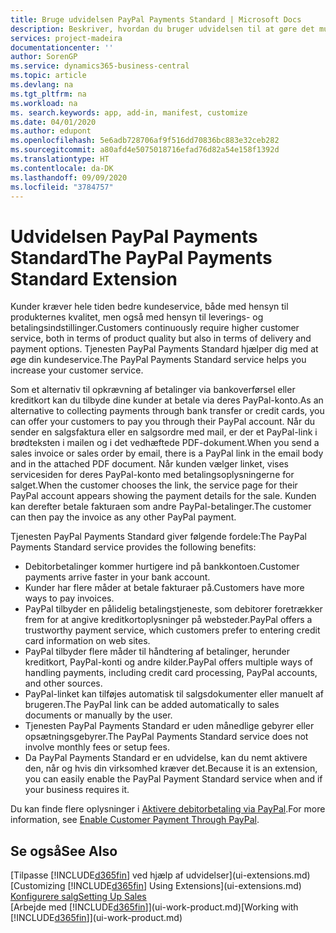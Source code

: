 ```yaml
---
title: Bruge udvidelsen PayPal Payments Standard | Microsoft Docs
description: Beskriver, hvordan du bruger udvidelsen til at gøre det muligt for kunder at foretage betalinger med PayPal.
services: project-madeira
documentationcenter: ''
author: SorenGP
ms.service: dynamics365-business-central
ms.topic: article
ms.devlang: na
ms.tgt_pltfrm: na
ms.workload: na
ms. search.keywords: app, add-in, manifest, customize
ms.date: 04/01/2020
ms.author: edupont
ms.openlocfilehash: 5e6adb728706af9f516dd70836bc883e32ceb282
ms.sourcegitcommit: a80afd4e5075018716efad76d82a54e158f1392d
ms.translationtype: HT
ms.contentlocale: da-DK
ms.lasthandoff: 09/09/2020
ms.locfileid: "3784757"
---
```

# <a name="the-paypal-payments-standard-extension"></a><span data-ttu-id="9205e-103">Udvidelsen PayPal Payments Standard</span><span class="sxs-lookup"><span data-stu-id="9205e-103">The PayPal Payments Standard Extension</span></span>
<span data-ttu-id="9205e-104">Kunder kræver hele tiden bedre kundeservice, både med hensyn til produkternes kvalitet, men også med hensyn til leverings- og betalingsindstillinger.</span><span class="sxs-lookup"><span data-stu-id="9205e-104">Customers continuously require higher customer service, both in terms of product quality but also in terms of delivery and payment options.</span></span> <span data-ttu-id="9205e-105">Tjenesten PayPal Payments Standard hjælper dig med at øge din kundeservice.</span><span class="sxs-lookup"><span data-stu-id="9205e-105">The PayPal Payments Standard service helps you increase your customer service.</span></span>

<span data-ttu-id="9205e-106">Som et alternativ til opkrævning af betalinger via bankoverførsel eller kreditkort kan du tilbyde dine kunder at betale via deres PayPal-konto.</span><span class="sxs-lookup"><span data-stu-id="9205e-106">As an alternative to collecting payments through bank transfer or credit cards, you can offer your customers to pay you through their PayPal account.</span></span> <span data-ttu-id="9205e-107">Når du sender en salgsfaktura eller en salgsordre med mail, er der et PayPal-link i brødteksten i mailen og i det vedhæftede PDF-dokument.</span><span class="sxs-lookup"><span data-stu-id="9205e-107">When you send a sales invoice or sales order by email, there is a PayPal link in the email body and in the attached PDF document.</span></span> <span data-ttu-id="9205e-108">Når kunden vælger linket, vises servicesiden for deres PayPal-konto med betalingsoplysningerne for salget.</span><span class="sxs-lookup"><span data-stu-id="9205e-108">When the customer chooses the link, the service page for their PayPal account appears showing the payment details for the sale.</span></span> <span data-ttu-id="9205e-109">Kunden kan derefter betale fakturaen som andre PayPal-betalinger.</span><span class="sxs-lookup"><span data-stu-id="9205e-109">The customer can then pay the invoice as any other PayPal payment.</span></span>

<span data-ttu-id="9205e-110">Tjenesten PayPal Payments Standard giver følgende fordele:</span><span class="sxs-lookup"><span data-stu-id="9205e-110">The PayPal Payments Standard service provides the following benefits:</span></span>

* <span data-ttu-id="9205e-111">Debitorbetalinger kommer hurtigere ind på bankkontoen.</span><span class="sxs-lookup"><span data-stu-id="9205e-111">Customer payments arrive faster in your bank account.</span></span>
* <span data-ttu-id="9205e-112">Kunder har flere måder at betale fakturaer på.</span><span class="sxs-lookup"><span data-stu-id="9205e-112">Customers have more ways to pay invoices.</span></span>
* <span data-ttu-id="9205e-113">PayPal tilbyder en pålidelig betalingstjeneste, som debitorer foretrækker frem for at angive kreditkortoplysninger på websteder.</span><span class="sxs-lookup"><span data-stu-id="9205e-113">PayPal offers a trustworthy payment service, which customers prefer to entering credit card information on web sites.</span></span>
* <span data-ttu-id="9205e-114">PayPal tilbyder flere måder til håndtering af betalinger, herunder kreditkort, PayPal-konti og andre kilder.</span><span class="sxs-lookup"><span data-stu-id="9205e-114">PayPal offers multiple ways of handling payments, including credit card processing, PayPal accounts, and other sources.</span></span>
* <span data-ttu-id="9205e-115">PayPal-linket kan tilføjes automatisk til salgsdokumenter eller manuelt af brugeren.</span><span class="sxs-lookup"><span data-stu-id="9205e-115">The PayPal link can be added automatically to sales documents or manually by the user.</span></span>
* <span data-ttu-id="9205e-116">Tjenesten PayPal Payments Standard er uden månedlige gebyrer eller opsætningsgebyrer.</span><span class="sxs-lookup"><span data-stu-id="9205e-116">The PayPal Payments Standard service does not involve monthly fees or setup fees.</span></span>
* <span data-ttu-id="9205e-117">Da PayPal Payments Standard er en udvidelse, kan du nemt aktivere den, når og hvis din virksomhed kræver det.</span><span class="sxs-lookup"><span data-stu-id="9205e-117">Because it is an extension, you can easily enable the PayPal Payment Standard service when and if your business requires it.</span></span>  

<span data-ttu-id="9205e-118">Du kan finde flere oplysninger i [Aktivere debitorbetaling via PayPal](sales-how-enable-payment-service-extensions.md).</span><span class="sxs-lookup"><span data-stu-id="9205e-118">For more information, see [Enable Customer Payment Through PayPal](sales-how-enable-payment-service-extensions.md).</span></span>

## <a name="see-also"></a><span data-ttu-id="9205e-119">Se også</span><span class="sxs-lookup"><span data-stu-id="9205e-119">See Also</span></span>
<span data-ttu-id="9205e-120">[Tilpasse [!INCLUDE[d365fin](includes/d365fin_md.md)] ved hjælp af udvidelser](ui-extensions.md)</span><span class="sxs-lookup"><span data-stu-id="9205e-120">[Customizing [!INCLUDE[d365fin](includes/d365fin_md.md)] Using Extensions](ui-extensions.md)</span></span>  
[<span data-ttu-id="9205e-121">Konfigurere salg</span><span class="sxs-lookup"><span data-stu-id="9205e-121">Setting Up Sales</span></span>](sales-setup-sales.md)  
<span data-ttu-id="9205e-122">[Arbejde med [!INCLUDE[d365fin](includes/d365fin_md.md)]](ui-work-product.md)</span><span class="sxs-lookup"><span data-stu-id="9205e-122">[Working with [!INCLUDE[d365fin](includes/d365fin_md.md)]](ui-work-product.md)</span></span>

